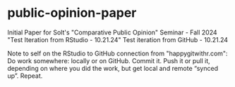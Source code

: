 # public-opinion-paper
Initial Paper for Solt's "Comparative Public Opinion" Seminar - Fall 2024
"Test Iteration from RStudio - 10.21.24"
Test iteration from GitHub - 10.21.24

Note to self on the RStudio to GitHub connection from "happygitwithr.com": 
Do work somewhere: locally or on GitHub. Commit it. 
Push it or pull it, depending on where you did the work, but get local and remote “synced up”. Repeat.


